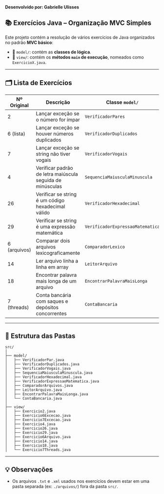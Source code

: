**Desenvolvido por: Gabrielle Ulisses**

## 📚 Exercícios Java – Organização MVC Simples

Este projeto contém a resolução de vários exercícios de Java organizados no padrão **MVC básico**:

* 📁 `model/`: contém as **classes de lógica**.
* 📁 `view/`: contém os **métodos `main` de execução**, nomeados como `ExercicioX.java`.

---

## 🗂 Lista de Exercícios

| Nº Original  | Descrição                                                 | Classe `model/`                | Classe `view/`            |
| ------------ | --------------------------------------------------------- | ------------------------------ | ------------------------- |
| 2            | Lançar exceção se o número for ímpar                      | `VerificadorPares`               | `Exercicio2.java`         |
| 6 (lista)    | Lançar exceção se houver números duplicados               | `VerificadorDuplicados`          | `Exercicio6Excecao.java`    |
| 7            | Lançar exceção se string não tiver vogais                 | `VerificadorVogais`            | `Exercicio7Excecao.java`         |
| 4            | Verificar padrão de letra maiúscula seguida de minúsculas | `SequenciaMaiusculaMinuscula`  | `Exercicio4.java`         |
| 26           | Verificar se string é um código hexadecimal válido        | `VerificadorHexadecimal`         | `Exercicio26.java`        |
| 29           | Verificar se string é uma expressão matemática            | `VerificadorExpressaoMatematica` | `Exercicio29.java`        |
| 6 (arquivos) | Comparar dois arquivos lexicograficamente                 | `ComparadorLexico`           | `Exercicio6Arquivo.java` |
| 14           | Ler arquivo linha a linha em array                        | `LeitorArquivo`          | `Exercicio14.java`        |
| 18           | Encontrar palavra mais longa de um arquivo                | `EncontrarPalavraMaisLonga`    | `Exercicio18.java`        |
| 7 (threads)  | Conta bancária com saques e depósitos concorrentes        | `ContaBancaria`                | `Exercicio7Threads.java`  |

---

## 📁 Estrutura das Pastas

```
src/
│
├── model/
│   ├── VerificadorPar.java
│   ├── VerificadorDuplicados.java
│   ├── VerificadorVogais.java
│   ├── SequenciaMaiusculaMinuscula.java
│   ├── VerificadorHexadecimal.java
│   ├── VerificadorExpressaoMatematica.java
│   ├── ComparadorArquivos.java
│   ├── LeitorArquivo.java
│   ├── EncontrarPalavraMaisLonga.java
│   └── ContaBancaria.java
│
├── view/
│   ├── Exercicio2.java
│   ├── Exercicio6Excecao.java
│   ├── Exercicio7Excecao.java
│   ├── Exercicio4.java
│   ├── Exercicio26.java
│   ├── Exercicio29.java
│   ├── Exercicio6Arquivo.java
│   ├── Exercicio14.java
│   ├── Exercicio18.java
│   └── Exercicio7Threads.java
```

---

## 💡 Observações

* Os arquivos `.txt` e `.xml` usados nos exercícios devem estar em uma pasta separada (ex: `./arquivos/`) fora da pasta `src/`.